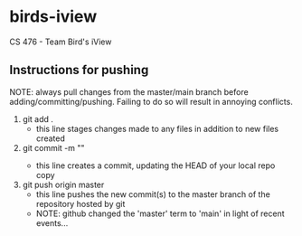 # birds-iview
CS 476 - Team Bird's iView


## Instructions for pushing

NOTE: always pull changes from the master/main branch before adding/committing/pushing.
	  Failing to do so will result in annoying conflicts.

1) git add .
	- this line stages changes made to any files in addition to new files created
2) git commit -m "<your message describing the commit here>"
	- this line creates a commit, updating the HEAD of your local repo copy
3) git push origin master
	- this line pushes the new commit(s) to the master branch of the repository hosted by git
	- NOTE: github changed the 'master' term to 'main' in light of recent events...
